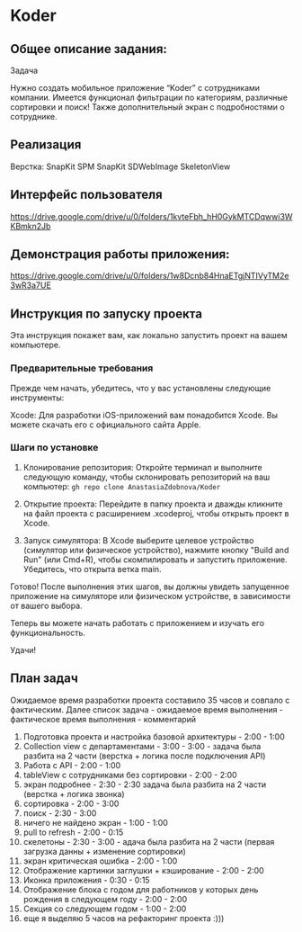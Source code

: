 # Koder
## Общее описание задания:
Задача

Нужно создать мобильное приложение “Koder” с сотрудниками компании. Имеется функционал фильтрации по категориям, различные сортировки и поиск! Также дополнительный экран с подробностями о сотруднике. 

## Реализация
Верстка: SnapKit
SPM
SnapKit
SDWebImage
SkeletonView

## Интерфейс пользователя 
https://drive.google.com/drive/u/0/folders/1kvteFbh_hH0GykMTCDqwwi3WKBmkn2Jb

## Демонстрация работы приложения: 
https://drive.google.com/drive/u/0/folders/1w8Dcnb84HnaETgjNTIVyTM2e3wR3a7UE

## Инструкция по запуску проекта
Эта инструкция покажет вам, как локально запустить проект на вашем компьютере.

### Предварительные требования
Прежде чем начать, убедитесь, что у вас установлены следующие инструменты:

Xcode: Для разработки iOS-приложений вам понадобится Xcode. Вы можете скачать его с официального сайта Apple.
### Шаги по установке
1. Клонирование репозитория: Откройте терминал и выполните следующую команду, чтобы склонировать репозиторий на ваш компьютер:
``gh repo clone AnastasiaZdobnova/Koder``
2. Открытие проекта: Перейдите в папку проекта и дважды кликните на файл проекта с расширением .xcodeproj, чтобы открыть проект в Xcode.

3. Запуск симулятора: В Xcode выберите целевое устройство (симулятор или физическое устройство), нажмите кнопку "Build and Run" (или Cmd+R), чтобы скомпилировать и запустить приложение. Убедитесь, что открыта ветка main.

Готово!
После выполнения этих шагов, вы должны увидеть запущенное приложение на симуляторе или физическом устройстве, в зависимости от вашего выбора.

Теперь вы можете начать работать с приложением и изучать его функциональность.

Удачи!

## План задач
Ожидаемое время разработки проекта составило 35 часов и совпало с фактическим.
Далее список задача - ожидаемое время выполнения - фактическое время выполнения - комментарий
1. Подготовка проекта и настройка базовой архитектуры - 2:00 - 1:00
2. Сollection view c департаментами - 3:00 - 3:00 - задача была разбита на 2 части (верстка + логика после подключения API)
3. Работа с API - 2:00 - 1:00
4. tableView c сотрудниками без сортировки - 2:00 - 2:00
5. экран подробнее - 2:30 - 2:30 задача была разбита на 2 части (верстка + логика звонка)
6. сортировка - 2:00 - 3:00
7. поиск - 2:30 - 3:00
8. ничего не найдено экран - 1:00 - 1:00
9. pull to refresh - 2:00 - 0:15
10. скелетоны - 2:30 - 3:00 - адача была разбита на 2 части (первая загрузка данны + изменение сортировки)
11. экран критическая ошибка - 2:00 - 1:00
12. Отображение картинки заглушки + кэширование - 2:00 - 2:00
13. Иконка приложения - 0:30 - 0:15
14. Отображение блока с годом для работников у которых день рождения в следующем году - 2:00 - 2:00
15. Секция со следующем годом  - 1:00 - 2:00
16. еще я выделяю 5 часов на рефакторинг проекта :)))
